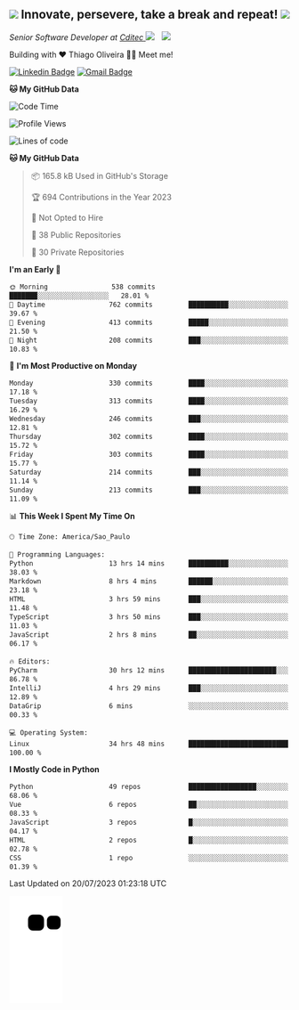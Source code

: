 <h2><img src="https://emojis.slackmojis.com/emojis/images/1531849430/4246/blob-sunglasses.gif?1531849430" width="30"/> Innovate, persevere, take a break and repeat! <img src="https://media.giphy.com/media/12oufCB0MyZ1Go/giphy.gif" width="50"></h2>
<img align='right' src="https://media.giphy.com/media/M9gbBd9nbDrOTu1Mqx/giphy.gif" width="230">
<p><em>Senior Software Developer at <a href="https://www.cditec.com.br/">Cditec
</a><img src="https://media.giphy.com/media/WUlplcMpOCEmTGBtBW/giphy.gif" width="30"> 
</em></p>



Building with ❤️ Thiago Oliveira 👋🏽 Meet me!

[![Linkedin Badge](https://img.shields.io/badge/-Thiago-blue?style=flat-square&logo=Linkedin&logoColor=white&link=https://www.linkedin.com/in/tgmarinho/)](https://www.linkedin.com/in/thiagoceconelo/) 
[![Gmail Badge](https://img.shields.io/badge/-thiceconelo@gmail.com-c14438?style=flat-square&logo=Gmail&logoColor=white&link=mailto:thiceconelo@gmail.com)](mailto:thiceconelo@gmail.com)

</em></p>

<!-- <span style="height ">
![Anurag's GitHub stats](https://github-readme-stats.vercel.app/api?username=arthurspk&show_icons=true&theme=tokyonight)
</span> -->

**🐱 My GitHub Data** 
<!--START_SECTION:waka-->
![Code Time](http://img.shields.io/badge/Code%20Time-316%20hrs%2056%20mins-blue)

![Profile Views](http://img.shields.io/badge/Profile%20Views-4-blue)

![Lines of code](https://img.shields.io/badge/From%20Hello%20World%20I%27ve%20Written-3.5%20million%20lines%20of%20code-blue)

**🐱 My GitHub Data** 

> 📦 165.8 kB Used in GitHub's Storage 
 > 
> 🏆 694 Contributions in the Year 2023
 > 
> 🚫 Not Opted to Hire
 > 
> 📜 38 Public Repositories 
 > 
> 🔑 30 Private Repositories 
 > 
**I'm an Early 🐤** 

```text
🌞 Morning                538 commits         ███████░░░░░░░░░░░░░░░░░░   28.01 % 
🌆 Daytime                762 commits         ██████████░░░░░░░░░░░░░░░   39.67 % 
🌃 Evening                413 commits         █████░░░░░░░░░░░░░░░░░░░░   21.50 % 
🌙 Night                  208 commits         ███░░░░░░░░░░░░░░░░░░░░░░   10.83 % 
```
📅 **I'm Most Productive on Monday** 

```text
Monday                   330 commits         ████░░░░░░░░░░░░░░░░░░░░░   17.18 % 
Tuesday                  313 commits         ████░░░░░░░░░░░░░░░░░░░░░   16.29 % 
Wednesday                246 commits         ███░░░░░░░░░░░░░░░░░░░░░░   12.81 % 
Thursday                 302 commits         ████░░░░░░░░░░░░░░░░░░░░░   15.72 % 
Friday                   303 commits         ████░░░░░░░░░░░░░░░░░░░░░   15.77 % 
Saturday                 214 commits         ███░░░░░░░░░░░░░░░░░░░░░░   11.14 % 
Sunday                   213 commits         ███░░░░░░░░░░░░░░░░░░░░░░   11.09 % 
```


📊 **This Week I Spent My Time On** 

```text
🕑︎ Time Zone: America/Sao_Paulo

💬 Programming Languages: 
Python                   13 hrs 14 mins      ██████████░░░░░░░░░░░░░░░   38.03 % 
Markdown                 8 hrs 4 mins        ██████░░░░░░░░░░░░░░░░░░░   23.18 % 
HTML                     3 hrs 59 mins       ███░░░░░░░░░░░░░░░░░░░░░░   11.48 % 
TypeScript               3 hrs 50 mins       ███░░░░░░░░░░░░░░░░░░░░░░   11.03 % 
JavaScript               2 hrs 8 mins        ██░░░░░░░░░░░░░░░░░░░░░░░   06.17 % 

🔥 Editors: 
PyCharm                  30 hrs 12 mins      ██████████████████████░░░   86.78 % 
IntelliJ                 4 hrs 29 mins       ███░░░░░░░░░░░░░░░░░░░░░░   12.89 % 
DataGrip                 6 mins              ░░░░░░░░░░░░░░░░░░░░░░░░░   00.33 % 

💻 Operating System: 
Linux                    34 hrs 48 mins      █████████████████████████   100.00 % 
```

**I Mostly Code in Python** 

```text
Python                   49 repos            █████████████████░░░░░░░░   68.06 % 
Vue                      6 repos             ██░░░░░░░░░░░░░░░░░░░░░░░   08.33 % 
JavaScript               3 repos             █░░░░░░░░░░░░░░░░░░░░░░░░   04.17 % 
HTML                     2 repos             █░░░░░░░░░░░░░░░░░░░░░░░░   02.78 % 
CSS                      1 repo              ░░░░░░░░░░░░░░░░░░░░░░░░░   01.39 % 
```




 Last Updated on 20/07/2023 01:23:18 UTC
<!--END_SECTION:waka-->

![Snake animation](https://github.com/rafaballerini/rafaballerini/blob/output/github-contribution-grid-snake.svg)


<!---
ceconelo/ceconelo is a ✨ special ✨ repository because its `README.md` (this file) appears on your GitHub profile.
You can click the Preview link to take a look at your changes.
--->
